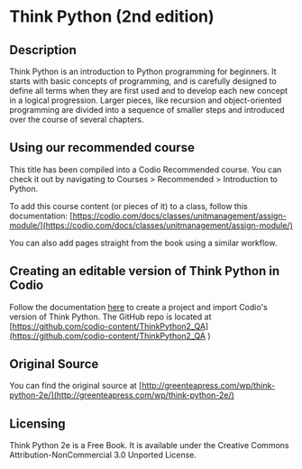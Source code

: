 # Think Python (2nd edition)

## Description
Think Python is an introduction to Python programming for beginners. It starts with basic concepts of programming, and is carefully designed to define all terms when they are first used and to develop each new concept in a logical progression. Larger pieces, like recursion and object-oriented programming are divided into a sequence of smaller steps and introduced over the course of several chapters.

## Using our recommended course
This title has been compiled into a Codio Recommended course. You can check it out by navigating to Courses > Recommended > Introduction to Python.

To add this course content (or pieces of it) to a class, follow this documentation: [https://codio.com/docs/classes/unitmanagement/assign-module/](https://codio.com/docs/classes/unitmanagement/assign-module/)

You can also add pages straight from the book using a similar workflow.

## Creating an editable version of Think Python in Codio
Follow the documentation [here](https://codio.com/docs/project/creating/) to create a project and import Codio's version of Think Python. The GitHub repo is located at [https://github.com/codio-content/ThinkPython2_QA](https://github.com/codio-content/ThinkPython2_QA )

## Original Source
You can find the original source at [http://greenteapress.com/wp/think-python-2e/](http://greenteapress.com/wp/think-python-2e/)


## Licensing 
Think Python 2e is a Free Book. It is available under the Creative Commons Attribution-NonCommercial 3.0 Unported License.
